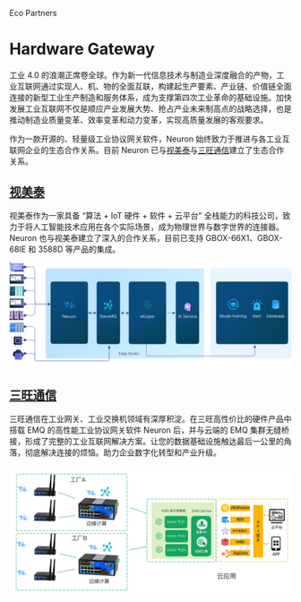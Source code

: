 Eco Partners

# Hardware Gateway

工业 4.0 的浪潮正席卷全球。作为新一代信息技术与制造业深度融合的产物，工业互联网通过实现人、机、物的全面互联，构建起生产要素、产业链、价值链全面连接的新型工业生产制造和服务体系，成为支撑第四次工业革命的基础设施。加快发展工业互联网不仅是顺应产业发展大势、抢占产业未来制高点的战略选择，也是推动制造业质量变革、效率变革和动力变革，实现高质量发展的客观要求。

作为一款开源的、轻量级工业协议网关软件，Neuron 始终致力于推进与各工业互联网企业的生态合作关系。目前 Neuron 已与[视美泰](https://www.smartdevicetech.com/)与[三旺通信](https://www.3onedata.com.cn/)建立了生态合作关系。

## [视美泰](./smdt/smdt.md)

视美泰作为一家具备 “算法 + IoT 硬件 + 软件 + 云平台” 全栈能力的科技公司，致力于将人工智能技术应用在各个实际场景，成为物理世界与数字世界的连接器。Neuron 也与视美泰建立了深入的合作关系，目前已支持 GBOX-66X1、GBOX-68IE 和 3588D 等产品的集成。

![image-20230609113804323](./assets/smdt.png)

## [三旺通信](./3onedata/3onedata.md)

三旺通信在工业网关、工业交换机领域有深厚积淀。在三旺高性价比的硬件产品中搭载 EMQ 的高性能工业协议网关软件 Neuron 后，并与云端的 EMQ 集群无缝桥接，形成了完整的工业互联网解决方案。让您的数据基础设施触达最后一公里的角落，彻底解决连接的烦恼。助力企业数字化转型和产业升级。

![image-20230609114220973](./assets/3onedata.png)
